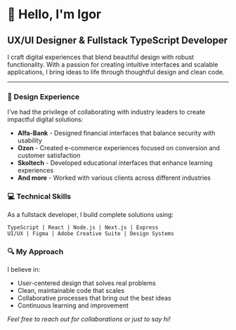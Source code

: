 # 👋 Hello, I'm Igor

## UX/UI Designer & Fullstack TypeScript Developer

I craft digital experiences that blend beautiful design with robust functionality. With a passion for creating intuitive interfaces and scalable applications, I bring ideas to life through thoughtful design and clean code.

---

### 🎨 Design Experience

I've had the privilege of collaborating with industry leaders to create impactful digital solutions:

- **Alfa-Bank** - Designed financial interfaces that balance security with usability
- **Ozon** - Created e-commerce experiences focused on conversion and customer satisfaction
- **Skoltech** - Developed educational interfaces that enhance learning experiences
- **And more** - Worked with various clients across different industries

### 💻 Technical Skills

As a fullstack developer, I build complete solutions using:

```
TypeScript | React | Node.js | Next.js | Express
UI/UX | Figma | Adobe Creative Suite | Design Systems
```

### 🔍 My Approach

I believe in:
- User-centered design that solves real problems
- Clean, maintainable code that scales
- Collaborative processes that bring out the best ideas
- Continuous learning and improvement

*Feel free to reach out for collaborations or just to say hi!*
